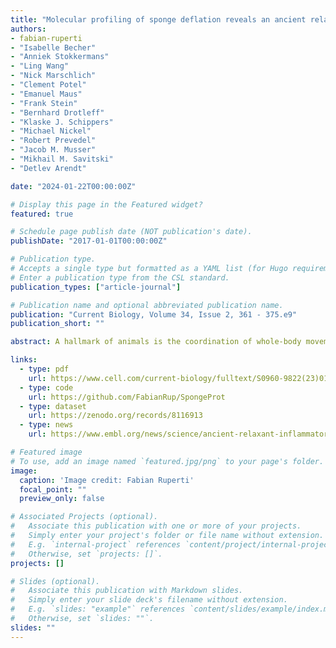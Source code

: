 ```yaml
---
title: "Molecular profiling of sponge deflation reveals an ancient relaxant-inflammatory response"
authors:
- fabian-ruperti
- "Isabelle Becher"
- "Anniek Stokkermans"
- "Ling Wang"
- "Nick Marschlich"
- "Clement Potel"
- "Emanuel Maus"
- "Frank Stein"
- "Bernhard Drotleff"
- "Klaske J. Schippers"
- "Michael Nickel"
- "Robert Prevedel"
- "Jacob M. Musser"
- "Mikhail M. Savitski"
- "Detlev Arendt"

date: "2024-01-22T00:00:00Z"

# Display this page in the Featured widget?
featured: true

# Schedule page publish date (NOT publication's date).
publishDate: "2017-01-01T00:00:00Z"

# Publication type.
# Accepts a single type but formatted as a YAML list (for Hugo requirements).
# Enter a publication type from the CSL standard.
publication_types: ["article-journal"]

# Publication name and optional abbreviated publication name.
publication: "Current Biology, Volume 34, Issue 2, 361 - 375.e9"
publication_short: ""

abstract: A hallmark of animals is the coordination of whole-body movement. Neurons and muscles are central to this, yet coordinated movements also exist in sponges that lack these cell types. Sponges are sessile animals with a complex canal system for filter-feeding. They undergo whole-body movements resembling “contractions” that lead to canal closure and water expulsion. Here, we combine live 3D optical coherence microscopy, pharmacology, and functional proteomics to elucidate the sequence and detail of shape changes, the tissues and molecular physiology involved, and the control of these movements. Morphometric analysis and targeted perturbation suggest that the movement is driven by the relaxation of actomyosin stress fibers in epithelial canal cells, which leads to whole-body deflation via collapse of the incurrent and expansion of the excurrent canal system. Thermal proteome profiling and quantitative phosphoproteomics confirm the control of cellular relaxation by an Akt/NO/PKG/PKA pathway. Agitation-induced deflation leads to differential phosphorylation of proteins forming epithelial cell junctions, implying their mechanosensitive role. Unexpectedly, untargeted metabolomics detect a concomitant decrease in antioxidant molecules during deflation, reflecting an increase in reactive oxygen species. Together with the secretion of proteinases, cytokines, and granulin, this indicates an inflammation-like state of the deflating sponge reminiscent of vascular endothelial cells experiencing oscillatory shear stress. These results suggest the conservation of an ancient relaxant-inflammatory response of perturbed fluid-carrying systems in animals and offer a possible mechanism for whole-body coordination through diffusible paracrine signals and mechanotransduction.

links:
  - type: pdf
    url: https://www.cell.com/current-biology/fulltext/S0960-9822(23)01676-7?uuid=uuid%3Af6f840a6-a9d0-4a0a-95b3-6af40d32ac6e
  - type: code
    url: https://github.com/FabianRup/SpongeProt
  - type: dataset
    url: https://zenodo.org/records/8116913
  - type: news
    url: https://www.embl.org/news/science/ancient-relaxant-inflammatory-mechanism-get-sponges-moving/

# Featured image
# To use, add an image named `featured.jpg/png` to your page's folder. 
image:
  caption: 'Image credit: Fabian Ruperti'
  focal_point: ""
  preview_only: false

# Associated Projects (optional).
#   Associate this publication with one or more of your projects.
#   Simply enter your project's folder or file name without extension.
#   E.g. `internal-project` references `content/project/internal-project/index.md`.
#   Otherwise, set `projects: []`.
projects: []

# Slides (optional).
#   Associate this publication with Markdown slides.
#   Simply enter your slide deck's filename without extension.
#   E.g. `slides: "example"` references `content/slides/example/index.md`.
#   Otherwise, set `slides: ""`.
slides: ""
---
```

